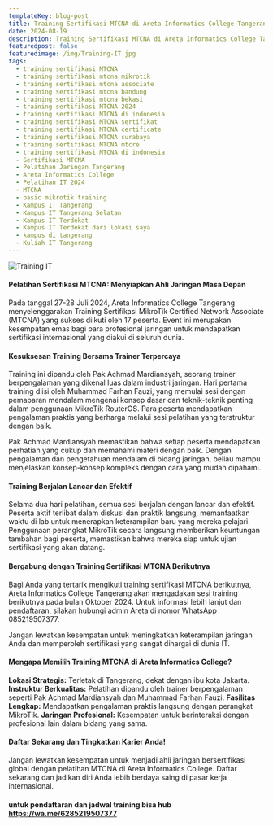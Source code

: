 ```yaml
---
templateKey: blog-post
title: Training Sertifikasi MTCNA di Areta Informatics College Tangerang, Indonesia 
date: 2024-08-19
description: Training Sertifikasi MTCNA di Areta Informatics College Tangerang, Kesuksesan di Juli 2024
featuredpost: false
featuredimage: /img/Training-IT.jpg
tags:
  - training sertifikasi MTCNA
  - training sertifikasi mtcna mikrotik
  - training sertifikasi mtcna associate
  - training sertifikasi mtcna bandung
  - training sertifikasi mtcna bekasi
  - training sertifikasi MTCNA 2024
  - training sertifikasi MTCNA di indonesia
  - training sertifikasi MTCNA sertifikat
  - training sertifikasi MTCNA certificate
  - training sertifikasi MTCNA surabaya
  - training sertifikasi MTCNA mtcre
  - training sertifikasi MTCNA di indonesia
  - Sertifikasi MTCNA
  - Pelatihan Jaringan Tangerang
  - Areta Informatics College
  - Pelatihan IT 2024
  - MTCNA
  - basic mikrotik training
  - Kampus IT Tangerang
  - Kampus IT Tangerang Selatan
  - Kampus IT Terdekat
  - Kampus IT Terdekat dari lokasi saya
  - kampus di tangerang
  - Kuliah IT Tangerang
---
```


![Training IT](/img/Training-IT.jpg "Training IT")
#### Pelatihan Sertifikasi MTCNA: Menyiapkan Ahli Jaringan Masa Depan
Pada tanggal 27-28 Juli 2024, Areta Informatics College Tangerang menyelenggarakan Training Sertifikasi MikroTik Certified Network Associate (MTCNA) yang sukses diikuti oleh 17 peserta. Event ini merupakan kesempatan emas bagi para profesional jaringan untuk mendapatkan sertifikasi internasional yang diakui di seluruh dunia.

#### Kesuksesan Training Bersama Trainer Terpercaya
Training ini dipandu oleh Pak Achmad Mardiansyah, seorang trainer berpengalaman yang dikenal luas dalam industri jaringan. Hari pertama training diisi oleh Muhammad Farhan Fauzi, yang memulai sesi dengan pemaparan mendalam mengenai konsep dasar dan teknik-teknik penting dalam penggunaan MikroTik RouterOS. Para peserta mendapatkan pengalaman praktis yang berharga melalui sesi pelatihan yang terstruktur dengan baik.

Pak Achmad Mardiansyah memastikan bahwa setiap peserta mendapatkan perhatian yang cukup dan memahami materi dengan baik. Dengan pengalaman dan pengetahuan mendalam di bidang jaringan, beliau mampu menjelaskan konsep-konsep kompleks dengan cara yang mudah dipahami.

#### Training Berjalan Lancar dan Efektif
Selama dua hari pelatihan, semua sesi berjalan dengan lancar dan efektif. Peserta aktif terlibat dalam diskusi dan praktik langsung, memanfaatkan waktu di lab untuk menerapkan keterampilan baru yang mereka pelajari. Penggunaan perangkat MikroTik secara langsung memberikan keuntungan tambahan bagi peserta, memastikan bahwa mereka siap untuk ujian sertifikasi yang akan datang.

#### Bergabung dengan Training Sertifikasi MTCNA Berikutnya
Bagi Anda yang tertarik mengikuti training sertifikasi MTCNA berikutnya, Areta Informatics College Tangerang akan mengadakan sesi training berikutnya pada bulan Oktober 2024. Untuk informasi lebih lanjut dan pendaftaran, silakan hubungi admin Areta di nomor WhatsApp 085219507377. 

Jangan lewatkan kesempatan untuk meningkatkan keterampilan jaringan Anda dan memperoleh sertifikasi yang sangat dihargai di dunia IT.

#### Mengapa Memilih Training MTCNA di Areta Informatics College?
**Lokasi Strategis:** 
Terletak di Tangerang, dekat dengan ibu kota Jakarta.
**Instruktur Berkualitas:** 
Pelatihan dipandu oleh trainer berpengalaman seperti Pak Achmad Mardiansyah dan Muhammad Farhan Fauzi.
**Fasilitas Lengkap:** 
Mendapatkan pengalaman praktis langsung dengan perangkat MikroTik.
**Jaringan Profesional:** 
Kesempatan untuk berinteraksi dengan profesional lain dalam bidang yang sama.

#### Daftar Sekarang dan Tingkatkan Karier Anda!
Jangan lewatkan kesempatan untuk menjadi ahli jaringan bersertifikasi global dengan pelatihan MTCNA di Areta Informatics College. Daftar sekarang dan jadikan diri Anda lebih berdaya saing di pasar kerja internasional.

#### untuk pendaftaran dan jadwal training bisa hub https://wa.me/6285219507377